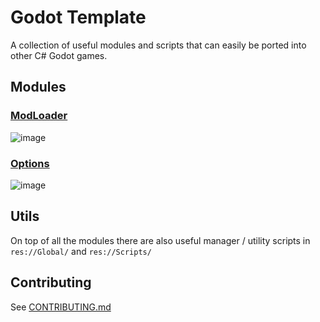 # Godot Template
A collection of useful modules and scripts that can easily be ported into other C# Godot games.

## Modules
### [ModLoader](https://github.com/valkyrienyanko/GodotModules/blob/main/MOD_LOADER.md)  
![image](https://user-images.githubusercontent.com/6277739/162646566-7d6e1b3c-444d-4ba3-8a13-03b5fe052b72.png)  

### [Options](https://github.com/valkyrienyanko/GodotModules/blob/main/OPTIONS.md)  
![image](https://user-images.githubusercontent.com/6277739/162646516-2eb1bb73-c634-4afa-b334-44039ec335df.png)  

## Utils
On top of all the modules there are also useful manager / utility scripts in `res://Global/` and `res://Scripts/`

## Contributing
See [CONTRIBUTING.md](https://github.com/valkyrienyanko/GodotLuaModdingTest/blob/main/CONTRIBUTING.md)
